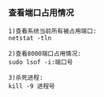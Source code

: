 ### 查看端口占用情况


```
1)查看系统当前所有被占用端口:
netstat -tln

2)查看8000端口占用情况:
sudo lsof -i:端口号

3)杀死进程:
kill -9 进程号
```
